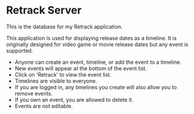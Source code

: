 # Retrack Server
This is the database for my Retrack application.

This application is used for displaying release dates as a timeline. It is originally
designed for video game or movie release dates but any event is supported.

* Anyone can create an event, timeline, or add the event to a timeline.
* New events will appear at the bottom of the event list.
* Click on 'Retrack' to view the event list.
* Timelines are visible to everyone.
* If you are logged in, any timelines you create will also allow you to remove events.
* If you own an event, you are allowed to delete it.
* Events are not editable.